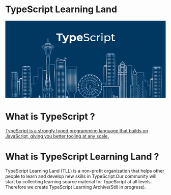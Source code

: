 
# TypeScript Learning Land

![banner](https://github.com/TypeScript-Learning-Land/.github/blob/main/img/banner.png)

# What is TypeScript ?

[TypeScript is a strongly typed programming language that builds on JavaScript, giving you better tooling at any scale.](https://www.typescriptlang.org/)


# What is TypeScript Learning Land ?

TypeScript Learning Land (TLL) is a non-profit organization that helps other people to learn and develop new skills in TypeScript.Our community will start by collecting learning source material for TypeScript at all levels. Therefore we create TypeScript Learning Archive(Still in progress).